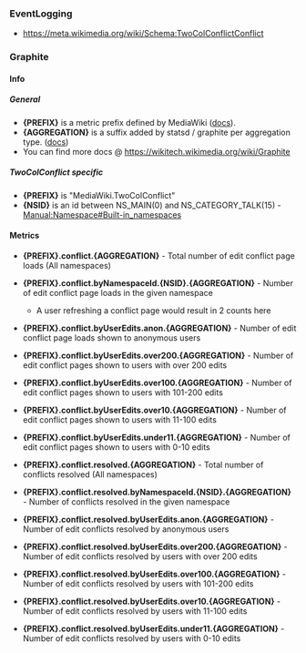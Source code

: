 ### EventLogging

* https://meta.wikimedia.org/wiki/Schema:TwoColConflictConflict

### Graphite

#### Info

##### General

* **{PREFIX}** is a metric prefix defined by MediaWiki ([docs](https://www.mediawiki.org/wiki/Manual:$wgStatsdMetricPrefix)).
* **{AGGREGATION}** is a suffix added by statsd / graphite per aggregation type. ([docs](https://wikitech.wikimedia.org/wiki/Graphite#Extended_properties))
* You can find more docs @ https://wikitech.wikimedia.org/wiki/Graphite

##### TwoColConflict specific

* **{PREFIX}** is "MediaWiki.TwoColConflict"
* **{NSID}** is an id between NS_MAIN(0) and NS_CATEGORY_TALK(15) - [Manual:Namespace#Built-in_namespaces](https://www.mediawiki.org/wiki/Manual:Namespace#Built-in_namespaces)

#### Metrics

* **{PREFIX}.conflict.{AGGREGATION}** - Total number of edit conflict page loads (All namespaces)
* **{PREFIX}.conflict.byNamespaceId.{NSID}.{AGGREGATION}** - Number of edit conflict page loads in the given namespace
  * A user refreshing a conflict page would result in 2 counts here
* **{PREFIX}.conflict.byUserEdits.anon.{AGGREGATION}** - Number of edit conflict page loads shown to anonymous users
* **{PREFIX}.conflict.byUserEdits.over200.{AGGREGATION}** - Number of edit conflict pages shown to users with over 200 edits
* **{PREFIX}.conflict.byUserEdits.over100.{AGGREGATION}** - Number of edit conflict pages shown to users with 101-200 edits
* **{PREFIX}.conflict.byUserEdits.over10.{AGGREGATION}** - Number of edit conflict pages shown to users with 11-100 edits
* **{PREFIX}.conflict.byUserEdits.under11.{AGGREGATION}** - Number of edit conflict pages shown to users with 0-10 edits


* **{PREFIX}.conflict.resolved.{AGGREGATION}** - Total number of conflicts resolved (All namespaces)
* **{PREFIX}.conflict.resolved.byNamespaceId.{NSID}.{AGGREGATION}** - Number of conflicts resolved in the given namespace
* **{PREFIX}.conflict.resolved.byUserEdits.anon.{AGGREGATION}** - Number of edit conflicts resolved by anonymous users
* **{PREFIX}.conflict.resolved.byUserEdits.over200.{AGGREGATION}** - Number of edit conflicts resolved by users with over 200 edits
* **{PREFIX}.conflict.resolved.byUserEdits.over100.{AGGREGATION}** - Number of edit conflicts resolved by users with 101-200 edits
* **{PREFIX}.conflict.resolved.byUserEdits.over10.{AGGREGATION}** - Number of edit conflicts resolved by users with 11-100 edits
* **{PREFIX}.conflict.resolved.byUserEdits.under11.{AGGREGATION}** - Number of edit conflicts resolved by users with 0-10 edits
